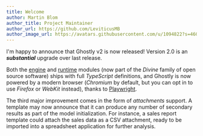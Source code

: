 ```yaml
---
title: Welcome
author: Martin Blom
author_title: Project Maintainer
author_url: https://github.com/LeviticusMB
author_image_url: https://avatars.githubusercontent.com/u/1094822?s=460&v=4
---
```


I'm happy to announce that Ghostly v2 is now released! Version 2.0 is an ***substantial*** upgrade over last release.

Both the [engine] and [runtime] modules (now part of the *Divine* family of open source software) ships with full
*TypeScript* definitions, and Ghostly is now powered by a modern browser (*Chromium* by default, but you can opt in to
use *Firefox* or *WebKit* instead), thanks to [Playwright].

The third major improvement comes in the form of *attachments* support. A template may now announce that it can produce
any number of secondary results as part of the model initialization. For instance, a sales report template could attach
the sales data as a CSV attachment, ready to be imported into a spreadsheet application for further analysis.

[engine]:     https://www.npmjs.com/package/@divine/ghostly-engine
[runtime]:    https://www.npmjs.com/package/@divine/ghostly-runtime
[Playwright]: https://playwright.dev/
